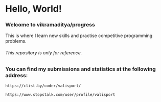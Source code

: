 # Hello, World!

### **Welcome to vikramaditya/progress**

This is where I learn new skills and practise competitive programming problems.

###### This repository is only for reference.
### You can find my submissions and statistics at the following address:

```
https://clist.by/coder/valisport/
```

```
https://www.stopstalk.com/user/profile/valisport
```
